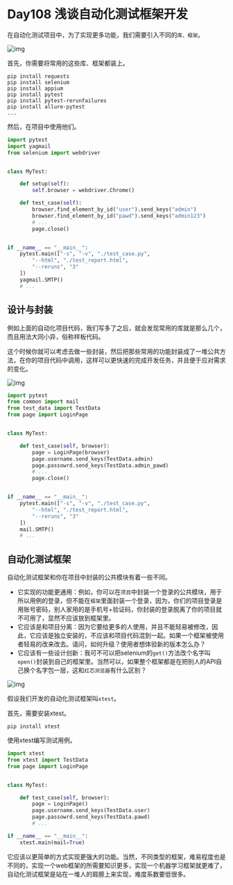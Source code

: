 # Day108  浅谈自动化测试框架开发

在自动化测试项目中，为了实现更多功能，我们需要引入不同的`库、框架`。

![img](https://img2020.cnblogs.com/blog/311516/202107/311516-20210729225902521-192254232.png)

首先，你需要将常用的这些库、框架都装上。

```mipsasm
pip install requests
pip install selenium
pip install appium
pip install pytest
pip install pytest-rerunfailures
pip install allure-pytest
...
```

然后，在项目中使用他们。

```py
import pytest
import yagmail
from selenium import webdriver


class MyTest:

    def setup(self):
        self.browser = webdriver.Chrome()

    def test_case(self):
        browser.find_element_by_id("user").send_keys("admin")
        browser.find_element_by_id("pawd").send_keys("admin123")
        # ...
        page.close()


if __name__ == "__main__":
    pytest.main(["-s", "-v", "./test_case.py",
        "--html", "./test_report.html",
        "--reruns", "3"
    ])
    yagmail.SMTP()
    # ...
```

## 设计与封装

例如上面的自动化项目代码，我们写多了之后，就会发现常用的库就是那么几个，而且用法大同小异，俗称样板代码。

这个时候你就可以考虑去做一些封装，然后把那些常用的功能封装成了一堆公共方法，在你的项目代码中调用，这样可以更快速的完成开发任务，并且便于应对需求的变化。

![img](https://img2020.cnblogs.com/blog/311516/202107/311516-20210729225921595-314838199.png)

```py
import pytest
from common import mail
from test_data import TestData
from page import LoginPage


class MyTest:

    def test_case(self, browser):
        page = LoginPage(browser)
        page.username.send_keys(TestData.admin)
        page.passowrd.send_keys(TestData.admin_pawd)
        # ...
        page.close()


if __name__ == "__main__":
    pytest.main(["-s", "-v", "./test_case.py",
        "--html", "./test_report.html",
        "--reruns", "3"
    ])
    mail.SMTP()
    # ...
```

## 自动化测试框架

自动化测试框架和你在项目中封装的公共模块有着一些不同。

- 它实现的功能更通用：例如，你可以在`项目`中封装一个登录的公共模块，用于所以用例的登录，但不能在`框架`里面封装一个登录，因为，你们的项目登录是用账号密码，别人家用的是手机号+验证码，你封装的登录脱离了你的项目就不可用了，显然不应该放到框架里。
- 它应该是和项目分离：因为它要给更多的人使用，并且不能轻易被修改，因此，它应该是独立安装的，不应该和项目代码混到一起。如果一个框架被使用者轻易的改来改去。请问，如何升级？使用者想体验新的版本怎么办？
- 它应该有一些设计创新：我可不可以把selenium的`get()`方法改个名字叫`open()`封装到自己的框架里。当然可以，如果整个框架都是在把别人的API自己换个名字包一层，这和`红芯浏览器`有什么区别？

![img](https://img2020.cnblogs.com/blog/311516/202107/311516-20210729225942800-2098495429.png)

假设我们开发的自动化测试框架叫`xtest`。

首先，需要安装xtest。

```x86asm
pip install xtest
```

使用xtest编写测试用例。

```py
import xtest
from xtest import TestData
from page import LoginPage


class MyTest:

    def test_case(self, browser):
        page = LoginPage()
        page.username.send_keys(TestData.user)
        page.passowrd.send_keys(TestData.pawd)
        # ...

if __name__ == "__main__":
    xtest.main(mail=True)
```

它应该以更简单的方式实现更强大的功能。当然，不同类型的框架，难易程度也是不同的，实现一个web框架的所需要知识更多，实现一个机器学习框架就更难了，自动化测试框架是站在一堆人的肩膀上来实现，难度系数要低很多。

